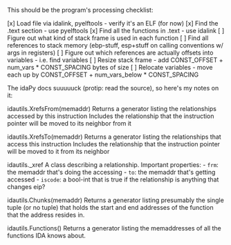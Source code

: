This should be the program's processing checklist:

[x] Load file via idalink, pyelftools - verify it's an ELF (for now)
[x] Find the .text section - use pyelftools
[x] Find all the functions in .text - use idalink
[ ] Figure out what kind of stack frame is used in each function
[ ] Find all references to stack memory (ebp-stuff, esp+stuff on calling conventions w/ args in registers)
[ ] Figure out which references are actually offsets into variables - i.e. find variables
[ ] Resize stack frame - add CONST_OFFSET + num_vars * CONST_SPACING bytes of size
[ ] Relocate variables - move each up by CONST_OFFSET + num_vars_below * CONST_SPACING


The idaPy docs suuuuuck (protip: read the source), so here's my notes on it:

idautils.XrefsFrom(memaddr)
    Returns a generator listing the relationships accessed by this instruction
    Includes the relationship that the instruction pointer will be moved to its neighbor from it

idautils.XrefsTo(memaddr)
    Returns a generator listing the relationships that access this instruction
    Includes the relationship that the instruction pointer will be moved to it from its neighbor

idautils._xref
    A class describing a relationship. Important properties:
    - `frm`: the memaddr that's doing the accessing
    - `to`: the memaddr that's getting accessed
    - `iscode`: a bool-int that is true if the relationship is anything that changes eip?

idautils.Chunks(memaddr)
    Returns a generator listing presumably the single tuple (or no tuple) that holds the start and end addresses of
    the function that the address resides in.

idautils.Functions()
    Returns a generator listing the memaddresses of all the functions IDA knows about.



